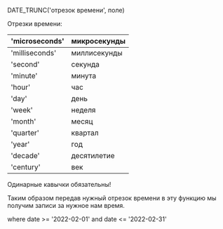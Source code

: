 DATE_TRUNC('отрезок времени', поле)

Отрезки времени:

| 'microseconds' | микросекунды |
| -------------- | ------------ |
| 'milliseconds' | миллисекунды |
| 'second'       | секунда      |
| 'minute'       | минута       |
| 'hour'         | час          |
| 'day'          | день         |
| 'week'         | неделя       |
| 'month'        | месяц        |
| 'quarter'      | квартал      |
| 'year'         | год          |
| 'decade'       | десятилетие  |
| 'century'      | век          |
Одинарные кавычки обязательны!

Таким образом передав нужный отрезок времени в эту функцию мы получим записи за нужное нам время.



where date >= '2022-02-01' and date <= '2022-02-31' 